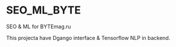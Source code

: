 # SEO_ML_BYTE
 SEO & ML for BYTEmag.ru

 This projecta have Dgango interface & Tensorflow NLP in backend.
